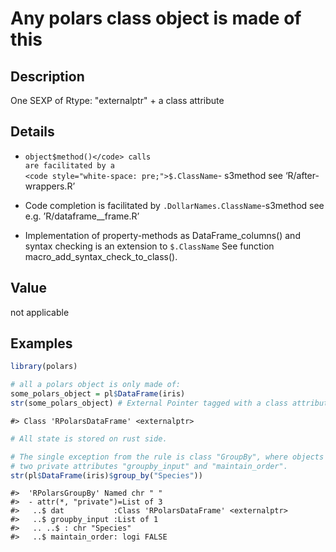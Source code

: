 

# Any polars class object is made of this

## Description

One SEXP of Rtype: "externalptr" + a class attribute

## Details

<ul>
<li>

<code>object$method()</code> calls are facilitated by a
<code style="white-space: pre;">$.ClassName</code>- s3method see
‘R/after-wrappers.R’

</li>
<li>

Code completion is facilitated by
<code>.DollarNames.ClassName</code>-s3method see
e.g. ’R/dataframe\_\_frame.R’

</li>
<li>

Implementation of property-methods as DataFrame_columns() and syntax
checking is an extension to
<code style="white-space: pre;">$.ClassName</code> See function
macro_add_syntax_check_to_class().

</li>
</ul>

## Value

not applicable

## Examples

``` r
library(polars)

# all a polars object is only made of:
some_polars_object = pl$DataFrame(iris)
str(some_polars_object) # External Pointer tagged with a class attribute.
```

    #> Class 'RPolarsDataFrame' <externalptr>

``` r
# All state is stored on rust side.

# The single exception from the rule is class "GroupBy", where objects also have
# two private attributes "groupby_input" and "maintain_order".
str(pl$DataFrame(iris)$group_by("Species"))
```

    #>  'RPolarsGroupBy' Named chr " "
    #>  - attr(*, "private")=List of 3
    #>   ..$ dat           :Class 'RPolarsDataFrame' <externalptr> 
    #>   ..$ groupby_input :List of 1
    #>   .. ..$ : chr "Species"
    #>   ..$ maintain_order: logi FALSE
